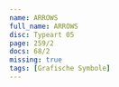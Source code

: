 ```yaml
---
name: ARROWS
full_name: ARROWS
disc: Typeart 05
page: 259/2
docs: 68/2
missing: true
tags: [Grafische Symbole]
---
```

